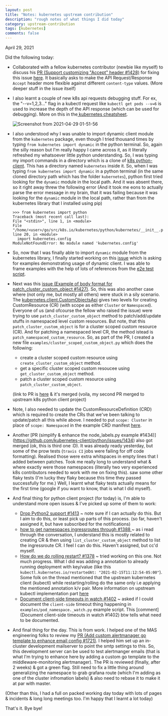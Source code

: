 ```yaml
---
layout: post
title: "Notes: kubernetes upstream contribution"
description: "rough notes of what things I did today"
category: upstream-contribution
tags: [kubernetes]
comments: false
---
```


April 29, 2021

Did the following today:
- Collaborated with a fellow kubernetes contributor (newbie like myself) to discuss his [PR (Support customizing "Accept" header #1428)](https://github.com/kubernetes-client/python-base/pull/236) for fixing this issue [here](https://github.com/kubernetes-client/python/issues/1428). It basically asks to make the API Request/Response `Accept` header more flexible against different `content-type` values. (More deeper stuff in the issue itself) 
- I also learnt a couple of new k8s api requests debugging stuff. For ex, the "--v=1,2,3..." flag in a kubectl request like `kubectl get pods --v=6` is used to increase the depth of the API response (which can be used for debugging). More on this in the[ kubernetes cheatsheet](https://kubernetes.io/docs/reference/kubectl/cheatsheet/#kubectl-output-verbosity-and-debugging).

  ![Screenshot from 2021-04-29 01-51-56](https://user-images.githubusercontent.com/30499743/116467684-95ae1100-a88d-11eb-964f-9f08f839f2b1.png)

- I also understood why I was unable to import dynamic client module from the `kubernetes` package, even though I tried thousand times by typing `from kubernetes import dynamic` in the python terminal. So, again the silly reason but I'm really happy I came across it, as it literally refreshed my whatsoever little python understanding. So, I was typing my import commands in a directory which is a clone of [k8s python-client](https://github.com/kubernetes-client/python). This has a directory named `kubernetes` inside it. So, when I was typing `from kubernetes import dynamic` in a python terminal (in the same cloned directory path which has the folder `kubernetes`), python first tried looking for the `dynamic` module in the local path. And it was absent there, so it right away threw the following error (And it took me eons to actually parse the error message in my brain, that it was failing because it was looking for the `dynamic` module in the local path, rather than from the kubernetes library that I installed using pip)
  ```
  >>> from kubernetes import python
  Traceback (most recent call last):
  File "<stdin>", line 1, in <module>
  File "/home/<user>/go/src/k8s.io/kubernetes/python/kubernetes/__init__.py", line 20, in <module>
    import kubernetes.config
  ModuleNotFoundError: No module named 'kubernetes.config'
  ```

- So, now that I was finally able to import `dynamic` module from the kubernetes library, I finally started working on this [issue](https://github.com/kubernetes-client/python/issues/1429) which is asking for examples demonstrating usage of dynamic client. I was able to frame examples with the help of lots of references from the [e2e test script](https://github.com/kubernetes-client/python-base/blob/master/dynamic/test_client.py#L136).
- Next was this [issue (Example of body format for patch_cluster_custom_object #1427)](https://github.com/kubernetes-client/python/issues/1427). So, this was also another case where (not only me, but mostly all others) were stuck in a sily scenario. The [kubernetes.client.CustomObjectsApi](https://github.com/kubernetes-client/python/blob/master/kubernetes/docs/CustomObjectsApi.md) gives two levels for creating CustomResource (CR) (with scope as either `Cluster` or `Namespaced`). Everyone of us (and ofcourse the fellow who raised the issue) were trying to use `patch_cluster_custom_object` method to patch/add/update stuffs in namespaced level custom resources. But note, that this `patch_cluster_custom_object` is for a cluster scoped custom resource (CR). And for patching a namespaced level CR, the method istead is `patch_namespaced_custom_resource`. So, as part of the PR, I created a new file `examples/cluster_scoped_custom_object.py` which does the following:
    - create a cluster scoped custom resource using `create_cluster_custom_object` method.
    - get a specific cluster scoped custom resoucee using `get_cluster_custom_object` method.
    - patch a cluster scoped custom resource using `patch_cluster_custom_object`.

    (link to PR is [here](https://github.com/kubernetes-client/python/pull/1437) & it's merged (voila, my second PR merged to upstream k8s python client project)

- Note, I also needed to update the CustomResourceDefinition (CRD) which is required to create the CRs that we've been talking to update/patch all this while above. I needed to put `scope: Cluster` in place of `scope: Namespaced` in the example CRD manifest [here](https://github.com/kubernetes-client/python/pull/1437).

- Another [PR (simplify & enhance the node_labels.py example #1434)] (https://github.com/kubernetes-client/python/issues/1434) also got merged (ok, this is third one :D). It was already ready yesterday, but some of the prow tests (`travis CI` jobs were failing for off code formatting). Realised those were extra whitspaces in empty lines that I added between patches. Took me really long to understand what & where exactly were those namespaces (literally two very experienced k8s contributors needed to work with me on fixing this). saw some other flaky tests (I'm lucky they flaky because this time they passed successfully for me.) Well, I learnt what flaky tests actually means for the first time (google if you want to know, that is what I did myself).

- And final thing for python client project (for today) is, I'm able to understand more open issues & I've picked up some of them to work:
    -  [Drop Python2 support #1413](https://github.com/kubernetes-client/python/issues/1413) ~ note sure if I can actually do this. But I aim to do this, or least pick up parts of this process. (so far, haven't assigned it, but have subscribed for the notifications)
    -  [how to get namespaces ingressroutes through #1388 ](https://github.com/kubernetes-client/python/issues/1388) ~ as i read through the conversation, I understand this is mostly related to creating CR & then using `list_cluster_custom_object` method to list the ingressroute CR. I feel I can do this. Haven't assigned, but cc'd myself.
    -  [How do we do rolling restart? #1378](https://github.com/kubernetes-client/python/issues/1378) ~ tried working on this one. Not much progress. What I did was adding a annotation to already running deployment with key/value (like this `kubectl.kubernetes.io/restartedAt: "2021-02-15T11:12:54-05:00"`). Some folk on the thread mentioned that the upstream kubernetes client (kubectl) while restarting/rolling do the same only i.e applying the mentioned annotation k/v pair. More information on upstream kubectl implementation part [here](https://github.com/kubernetes/kubectl/blob/c1df07341a15fb36264a018e130ee397332bdfc0/pkg/polymorphichelpers/objectrestarter.go#L51)
    -  [Document client-side timeouts in watch #1402](https://github.com/kubernetes-client/python/issues/1402) ~ asked if I could document the `client-side` timeout thing happening in `examples/pod_namespace._watch.py` example script. This [comment](Document client-side timeouts in watch #1402) btw tells what need to be documented.

- And final thing for the day. This is from work. I helped one of the MAS engineering folks to review my [PR (Add custom alertmanager go template to enhance email config #1721)](https://github.com/integr8ly/integreatly-operator/pull/1721). I helped him set up an in-cluster development mailserver to point the smtp settings to this. So, this development server can be used to test alertmanger emails (that is what I'm trying to enhance here by adding a custom go template to the middleware-monitoring alertmanager). The PR is reviewed (finally, after 2 weeks) & got a green flag. Still need to fix a little thing around generalizing the namespace to grab grafana route (which I'm adding as one of the cluster infromation labels) & also need to rebase it to make it at par with master.

(Other than this, I had a full on packed working day today with lots of pages & incidents & long long meetings too. I'm happy that I learnt a lot today)

That's it. Bye bye!
